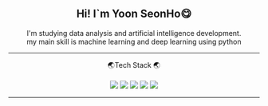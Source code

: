 <div align = 'center'>
  
  
##  Hi! I`m Yoon SeonHo:yum: <br>
  
I'm studying data analysis and artificial intelligence development.<br>
my main skill is machine learning and deep learning using python<br>
<hr>

:earth_asia:Tech Stack :earth_asia:<br>
<br>
 <img src="https://img.shields.io/badge/python-skyblue?style=plastic&logo=Scss&logoColor=EE8208"/> <img src="https://img.shields.io/badge/tensorflow-blue?style=plastic&logo=Scss&logoColor=EE8208"/> <img src="https://img.shields.io/badge/keras-purple?style=plastic&logo=Scss&logoColor=EE8208"/> <img src="https://img.shields.io/badge/pandas-indigo?style=plastic&logo=Scss&logoColor=EE8208"/> <img src="https://img.shields.io/badge/numpy-gray?style=plastic&logo=Scss&logoColor=EE8208"/> 
<hr>
</div>

